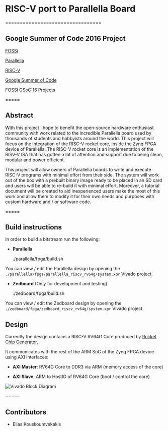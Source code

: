 # RISC-V port to Parallella Board
=================================

## Google Summer of Code 2016 Project

[FOSSi](http://www.fossi-foundation.org)

[Parallella](https://www.parallella.org)

[RISC-V](http://riscv.org)


[Google Summer of Code](https://developers.google.com/open-source/gsoc/)

[FOSSi GSoC'16 Projects](https://summerofcode.withgoogle.com/organizations/5516229267685376/#projects)

=====

## Abstract

With this project I hope to benefit the open-source hardware enthusiast
community with work related to the incredible Parallella board used by thousands
of students and hobbyists around the world. This project will focus on the
integration of the RISC-V rocket core, inside the Zynq FPGA device of Parallella.
The RISC-V rocket core is an implementation of the RISV-V ISA that has gotten a
lot of attention and support due to being clean, modular and power efficient.

This project will allow owners of Parallella boards to write and execute RISC-V
programs with minimal effort from their side. The system will work out of the
box with a prebuilt binary image ready to be placed in an SD card and users
will be able to re-build it with minimal effort. Moreover, a tutorial document
will be created to aid inexperienced users make the most of this work and allow
them to modify it for their own needs and purposes with custom hardware and /
or software code.

=====

## Build instructions

In order to build a bitstream run the following:

* **Parallella**

    ./parallella/fpga/build.sh

You can view / edit the Parallella design by opening the `./parallella/fpga/parallella_riscv_rv64g/system.xpr` Vivado project.

* **Zedboard** (Only for development and testing)

    ./zedboard/fpga/build.sh

You can view / edit the Zedboard design by opening the `./zedboard/fpga/zedboard_riscv_rv64g/system.xpr` Vivado project.

## Design

Currently the design contains a RISC-V RV64G Core produced by [Rocket Chip Generator](https://github.com/ucb-bar/rocket-chip).

It communicates with the rest of the ARM SoC of the Zynq FPGA device using AXI interfaces:

* **AXI Master**: RV64G Core to DDR3 via ARM  (memory access of the core)

* **AXI Slave**:  ARM to HostIO of RV64G Core (boot / control the core)

![Vivado Block Diagram](doc/images/vivado.parallella.riscv.rv64g.bd)


=====

## Contributors

- Elias Kouskoumvekakis

